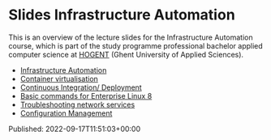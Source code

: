 # Slides Infrastructure Automation

This is an overview of the lecture slides for the Infrastructure Automation course, which is part of the study programme professional bachelor applied computer science at [HOGENT](https://www.hogent.be/) (Ghent University of Applied Sciences).

- [Infrastructure Automation](00-infra-intro.html)
- [Container virtualisation](01-containers.html)
- [Continuous Integration/ Deployment](02-ci-cd-jenkins.html)
- [Basic commands for Enterprise Linux 8](03-basic-commands-el8.html)
- [Troubleshooting network services](03-troubleshooting.html)
- [Configuration Management](04-config-mgmt.html)


Published: 2022-09-17T11:51:03+00:00
